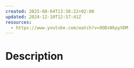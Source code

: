 ```yaml
---
created: 2025-08-04T13:38:22+02:00
updated: 2024-12-10T12:57:41Z
resources:
  - https://www.youtube.com/watch?v=9ODsNkpyVDM
---
```

# Description